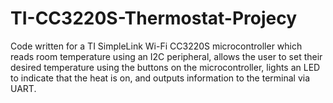 # TI-CC3220S-Thermostat-Projecy
Code written for a TI SimpleLink Wi-Fi CC3220S microcontroller which reads room temperature using an I2C peripheral, allows the user to set their desired temperature using the buttons on the microcontroller, lights an LED to indicate that the heat is on, and outputs information to the terminal via UART.
